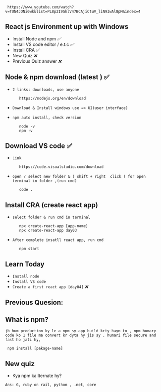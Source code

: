     https://www.youtube.com/watch?v=TUN4JONi6wk&list=PL8p2I9GklV47BCAjiCtuV_liN9IwAl8pM&index=4

## React js Environment up with Windows

* Install Node and npm _✅_
* Install VS code editor / e.t.c _✅_
* Install CRA ✅
* New Quiz _❌_
* Previous Quiz answer _❌_

## Node & npm download (latest ) ✅
* `2 links: downloads, use anyone`

         https://nodejs.org/en/download

* `Download & Install windows use => UI(user interface)`

* `npm auto install, check version`

         node -v
         npm -v


## Download VS code ✅

* `Link`

         https://code.visualstudio.com/download

* `open / select new folder & ( shift + right  click ) for open terminal in folder ,(run cmd)`

         code .
         

## Install CRA (create react app)

* `select folder & run cmd in terminal`

         npx create-react-app [app-name]
         npx create-react-app day03

* `After complete insatll react app, run cmd`

         npm start


## Learn Today

* `Install node`
* `Install VS code`
* `Create a first react app [day04]`  _❌_


##
## Previous Quesion:
## What is npm?

`jb hum production ky le a npm sy app build krty hayn to , npm humary code ko 1 file ma convert kr dyta hy jis sy , humari file secure and fast ho jati hy,`

     npm install [pakage-name]

## 
## New quiz
* Kya npm ka lternate hy?

`Ans: G, ruby on rail, python , .net, core`